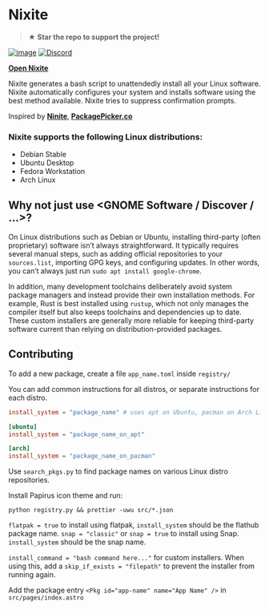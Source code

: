 # Nixite

> **★ Star the repo to support the project!**

[![image](https://img.shields.io/github/license/aspizu/nixite)](https://github.com/aspizu/tshu/blob/main/LICENSE)
[![Discord](https://img.shields.io/badge/Discord-%235865F2.svg?logo=discord&logoColor=white)](https://discord.gg/MMfMkRuhAf)

[**Open Nixite**](https://aspizu.github.io/nixite/)

Nixite generates a bash script to unattendedly install all your Linux software.
Nixite automatically configures your system and installs software using the best method available.
Nixite tries to suppress confirmation prompts.

Inspired by [**Ninite**](https://Ninite.com/), [**PackagePicker.co**](https://PackagePicker.co/)

### Nixite supports the following Linux distributions:

- Debian Stable
- Ubuntu Desktop
- Fedora Workstation
- Arch Linux

## Why not just use \<GNOME Software / Discover / …>?

On Linux distributions such as Debian or Ubuntu, installing third-party (often proprietary) software isn’t always straightforward. It typically requires several manual steps, such as adding official repositories to your `sources.list`, importing GPG keys, and configuring updates. In other words, you can’t always just run `sudo apt install google-chrome`.

In addition, many development toolchains deliberately avoid system package managers and instead provide their own installation methods. For example, Rust is best installed using `rustup`, which not only manages the compiler itself but also keeps toolchains and dependencies up to date. These custom installers are generally more reliable for keeping third-party software current than relying on distribution-provided packages.


## Contributing

To add a new package, create a file `app_name.toml` inside `registry/`

You can add common instructions for all distros, or separate instructions for each distro.

```toml
install_system = "package_name" # uses apt on Ubuntu, pacman on Arch Linux
```

```toml
[ubuntu]
install_system = "package_name_on_apt"

[arch]
install_system = "package_name_on_pacman"
```

Use `search_pkgs.py` to find package names on various Linux distro repositories.

Install Papirus icon theme and run:

```shell
python registry.py && prettier -uwu src/*.json
```

`flatpak = true` to install using flatpak, `install_system` should be the flathub package name.
`snap = "classic"` or `snap = true` to install using Snap. `install_system` should be the snap name.

`install_command = "bash command here..."` for custom installers.
When using this, add a `skip_if_exists = "filepath"` to prevent the installer from running again.

Add the package entry `<Pkg id="app-name" name="App Name" />` in `src/pages/index.astro`
